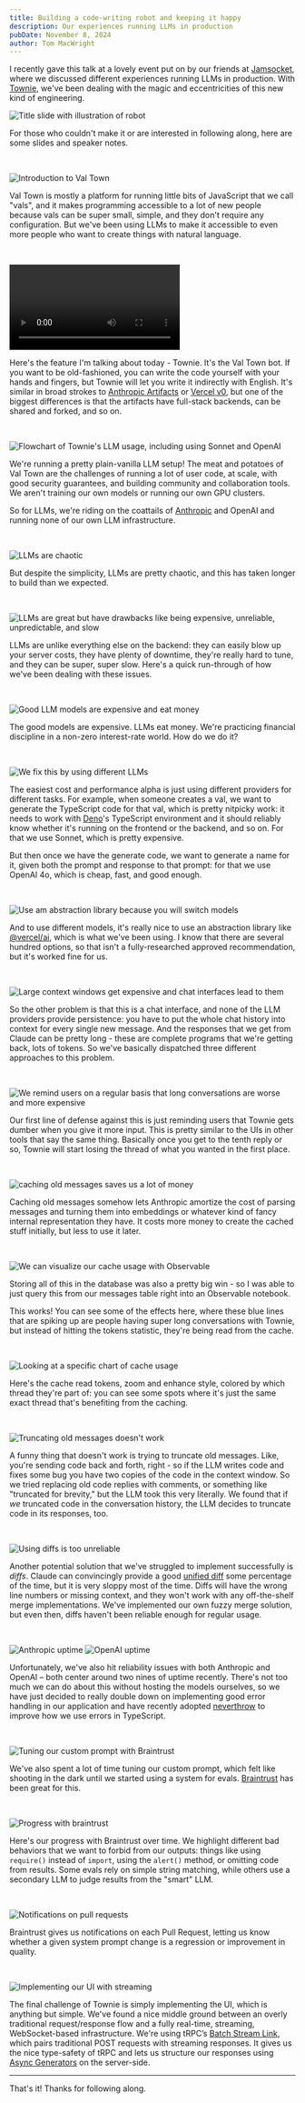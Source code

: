 ```yaml
---
title: Building a code-writing robot and keeping it happy
description: Our experiences running LLMs in production
pubDate: November 8, 2024
author: Tom MacWright
---
```


I recently gave this talk at a lovely event put on by our friends at
[Jamsocket](https://jamsocket.com/), where we discussed different experiences
running LLMs in production. With [Townie](https://blog.val.town/blog/townie/),
we've been dealing with the magic and eccentricities of this new kind
of engineering.

![Title slide with illustration of robot](./code-writing-robot/slide-1.png)

For those who couldn't make it or are interested in following along, here
are some slides and speaker notes.

<br />

![Introduction to Val Town](./code-writing-robot/slide-2.png)

Val Town is mostly a platform for running little bits of JavaScript that we call "vals", and it makes programming accessible to a lot of new people because vals can be super small, simple, and they don't require any configuration. But we've been using LLMs to make it accessible to even more people who want to create things with natural language.

<br />


<video controls><source src="/video/townie-presentation.mp4" /></video>

Here's the feature I'm talking about today - Townie. It's the Val Town bot. If you want to be old-fashioned, you can write the code yourself with your hands and fingers, but Townie will let you write it indirectly with English. It's similar in broad strokes to [Anthropic Artifacts](https://www.anthropic.com/news/artifacts) or [Vercel v0](https://v0.dev/), but one of the biggest differences is that the artifacts have full-stack backends, can be shared and forked, and so on.

<br />


![Flowchart of Townie's LLM usage, including using Sonnet and OpenAI](./code-writing-robot/slide-4.png)

We're running a pretty plain-vanilla LLM setup! The meat and potatoes of Val Town are the challenges of running a lot of user code, at scale, with good security guarantees, and building community and collaboration tools. We aren't training our own models or running our own GPU clusters.

So for LLMs, we're riding on the coattails of [Anthropic](https://www.anthropic.com/) and OpenAI and running none of our own LLM infrastructure.

<br />


![LLMs are chaotic](./code-writing-robot/slide-5.png)

But despite the simplicity, LLMs are pretty chaotic, and this has taken longer to build than we expected.

<br />


![LLMs are great but have drawbacks like being expensive, unreliable, unpredictable, and slow](./code-writing-robot/slide-6.png)

LLMs are unlike everything else on the backend: they can easily blow up your server costs, they have plenty of downtime, they're really hard to tune, and they can be super, super slow. Here's a quick run-through of how we've been dealing with these issues.

<br />


![Good LLM models are expensive and eat money](./code-writing-robot/slide-7.png)

The good models are expensive. LLMs eat money. We're practicing financial discipline in a non-zero interest-rate world. How do we do it?

<br />


![We fix this by using different LLMs](./code-writing-robot/slide-8.png)

The easiest cost and performance alpha is just using different providers for different tasks. For example, when someone creates a val, we want to generate the TypeScript code for that val, which is pretty nitpicky work: it needs to work with [Deno](https://deno.com/)'s TypeScript environment and it should reliably know whether it's running on the frontend or the backend, and so on. For that we use Sonnet, which is pretty expensive.

But then once we have the generate code, we want to generate a name for it, given both the prompt and response to that prompt: for that we use OpenAI 4o, which is cheap, fast, and good enough.


<br />

![Use am abstraction library because you will switch models](./code-writing-robot/slide-9.png)

And to use different models, it's really nice to use an abstraction library like [@vercel/ai](https://sdk.vercel.ai/docs/introduction), which is what we've been using. I know that there are several hundred options, so that isn't a fully-researched approved recommendation, but it's worked fine for us.

<br />


![Large context windows get expensive and chat interfaces lead to them](./code-writing-robot/slide-11.png)

So the other problem is that this is a chat interface, and none of the LLM providers provide persistence: you have to put the whole chat history into context for every single new message. And the responses that we get from Claude can be pretty long - these are complete programs that we're getting back, lots of tokens. So we've basically dispatched three different approaches to this problem.

<br />


![We remind users on a regular basis that long conversations are worse and more expensive](./code-writing-robot/slide-12.png)

Our first line of defense against this is just reminding users that Townie gets dumber when you give it more input. This is pretty similar to the UIs in other tools that say the same thing. Basically once you get to the tenth reply or so, Townie will start losing the thread of what you wanted in the first place.

<br />


![caching old messages saves us a lot of money](./code-writing-robot/slide-14.png)

Caching old messages somehow lets Anthropic amortize the cost of parsing messages and turning them into embeddings or whatever kind of fancy internal representation they have. It costs more money to create the cached stuff initially, but less to use it later.

<br />


![We can visualize our cache usage with Observable](./code-writing-robot/slide-15.png)

Storing all of this in the database was also a pretty big win - so I was able to just query this from our messages table right into an Observable notebook.

This works! You can see some of the effects here, where these blue lines that are spiking up are people having super long conversations with Townie, but instead of hitting the tokens statistic, they're being read from the cache.

<br />

![Looking at a specific chart of cache usage](./code-writing-robot/slide-16.png)

Here's the cache read tokens, zoom and enhance style, colored by which thread they're part of: you can see some spots where it's just the same exact thread that's benefiting from the caching.

<br />

![Truncating old messages doesn't work](./code-writing-robot/slide-17.png)

A funny thing that doesn't work is trying to truncate old messages. Like, you're sending code back and forth, right - so if the LLM writes code and fixes some bug you have two copies of the code in the context window. So we tried replacing old code replies with comments, or something like "truncated for brevity," but the LLM took this very literally. We found that if _we_ truncated code in the conversation history, the LLM decides to truncate code in its responses, too.

<br />

![Using diffs is too unreliable](./code-writing-robot/slide-18.png)

Another potential solution that we've struggled to implement successfully is _diffs_. Claude can convincingly provide a good [unified diff](https://en.wikipedia.org/wiki/Diff#Unified_format) some percentage of the time, but it is very sloppy most of the time. Diffs will have the wrong line numbers or missing context, and they won't work with any off-the-shelf merge implementations. We've implemented our own fuzzy merge solution, but even then, diffs haven't been reliable enough for regular usage.

<br />

![Anthropic uptime](./code-writing-robot/slide-20.png)
![OpenAI uptime](./code-writing-robot/slide-21.png)

Unfortunately, we've also hit reliability issues with both Anthropic and OpenAI – both center around two nines of uptime recently. There's not too much we can do about this without hosting the models ourselves, so we have just decided to really double down on implementing good error handling in our application and have recently adopted [neverthrow](https://github.com/supermacro/neverthrow) to improve how we use errors in TypeScript.

<br />

![Tuning our custom prompt with Braintrust](./code-writing-robot/slide-26.png)

We've also spent a lot of time tuning our custom prompt, which felt like shooting in the dark until we started using a system for evals. [Braintrust](https://braintrust.dev/) has been great for this.

<br />

![Progress with braintrust](./code-writing-robot/slide-27.png)

Here's our progress with Braintrust over time. We highlight different bad behaviors that we want to forbid from our outputs: things like using `require()` instead of `import`, using the `alert()` method, or omitting code from results. Some evals rely on simple string matching, while others use a secondary LLM to judge results from the "smart" LLM.

<br />


![Notifications on pull requests](./code-writing-robot/slide-28.png)

Braintrust gives us notifications on each Pull Request, letting us know whether a given system prompt change is a regression or improvement in quality.

<br />

![Implementing our UI with streaming](./code-writing-robot/slide-34.png)

The final challenge of Townie is simply implementing the UI, which is anything but simple. We've found a nice middle ground between an overly traditional request/response flow and a fully real-time, streaming, WebSocket-based infrastructure. We're using tRPC’s [Batch Stream Link](https://trpc.io/docs/client/links/httpBatchStreamLink), which pairs traditional POST requests with streaming responses. It gives us the nice type-safety of tRPC and lets us structure our responses using [Async Generators](https://developer.mozilla.org/en-US/docs/Web/JavaScript/Reference/Global_Objects/AsyncGenerator) on the server-side.

---

That's it! Thanks for following along.
